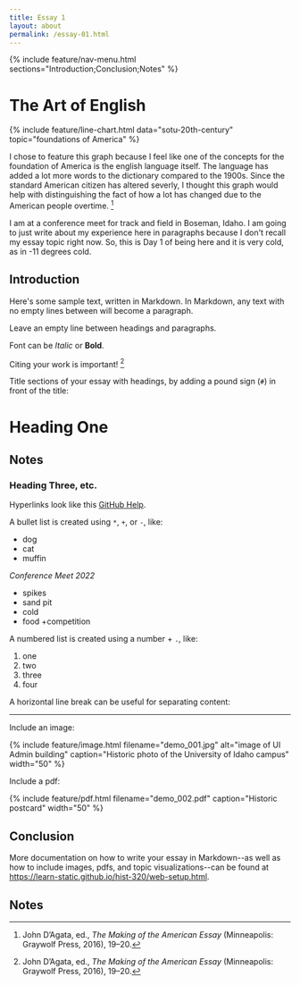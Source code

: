 ```yaml
---
title: Essay 1
layout: about
permalink: /essay-01.html
---
```


{% include feature/nav-menu.html sections="Introduction;Conclusion;Notes" %}

# The Art of English

{% include feature/line-chart.html data="sotu-20th-century" topic="foundations of America" %}

I chose to feature this graph because I feel like one of the concepts for the foundation of America is the english language itself. The language has added a lot more words to the dictionary compared to the 1900s. Since the standard American citizen has altered severly, I thought this graph would help with distinguishing the fact of how a lot has changed due to the American people overtime. [^1]

I am at a conference meet for track and field in Boseman, Idaho. I am going to just write about my experience here in paragraphs because I don't recall my essay topic right now. So, this is Day 1 of being here and it is very cold, as in -11 degrees cold.

## Introduction

Here's some sample text, written in Markdown.
In Markdown, any text with no empty lines between will become a paragraph.

Leave an empty line between headings and paragraphs.

Font can be *Italic* or **Bold**.

Citing your work is important! [^1]

Title sections of your essay with headings, by adding a pound sign (`#`) in front of the title:

# Heading One



## Notes

[^1]: John D’Agata, ed., *The Making of the American Essay* (Minneapolis: Graywolf Press, 2016), 19–20.

### Heading Three, etc.

Hyperlinks look like this [GitHub Help](https://help.github.com/).

A bullet list is created using `*`, `+`, or `-`, like:

- dog
- cat
- muffin

*Conference Meet 2022*

+ spikes
+ sand pit
+ cold
+ food
+competition

A numbered list is created using a number + `.`, like:

1. one
2. two
6. three
2. four

A horizontal line break can be useful for separating content:

----

Include an image:

{% include feature/image.html filename="demo_001.jpg" alt="image of UI Admin building" caption="Historic photo of the University of Idaho campus" width="50" %}

Include a pdf:

{% include feature/pdf.html filename="demo_002.pdf" caption="Historic postcard" width="50" %}

## Conclusion

More documentation on how to write your essay in Markdown--as well as how to include images, pdfs, and topic visualizations--can be found at <https://learn-static.github.io/hist-320/web-setup.html>.

## Notes

[^1]: Katie Kitamura, A Separation (New York: Riverhead Books, 2017), 25.
